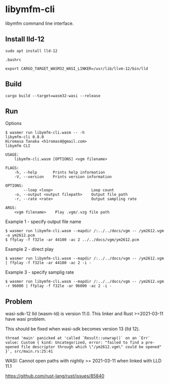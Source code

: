 # libymfm-cli

libymfm command line interface.

## Install lld-12

```
sudo apt install lld-12
```

`.bashrc`

```
export CARGO_TARGET_WASM32_WASI_LINKER=/usr/lib/llvm-12/bin/lld
```

## Build

```
cargo build --target=wasm32-wasi --release
```

## Run

Options

```
$ wasmer run libymfm-cli.wasm -- -h
libymfm-cli 0.8.0
Hiromasa Tanaka <h1romas4@gmail.com>
libymfm CLI

USAGE:
    libymfm-cli.wasm [OPTIONS] <vgm filename>

FLAGS:
    -h, --help       Prints help information
    -V, --version    Prints version information

OPTIONS:
        --loop <loop>                 Loop count
    -o, --output <output filepath>    Output file path
    -r, --rate <rate>                 Output sampling rate

ARGS:
    <vgm filename>    Play .vgm/.vzg file path
```

Example 1 - specify output file name

```
$ wasmer run libymfm-cli.wasm --mapdir /:../../docs/vgm -- /ym2612.vgm -o ym2612.pcm
$ ffplay -f f32le -ar 44100 -ac 2 ../../docs/vgm/ym2612.pcm
```

Example 2 - direct play

```
$ wasmer run libymfm-cli.wasm --mapdir /:../../docs/vgm -- /ym2612.vgm | ffplay -f f32le -ar 44100 -ac 2 -i -
```


Example 3 - specify samplig rate

```
$ wasmer run libymfm-cli.wasm --mapdir /:../../docs/vgm -- /ym2612.vgm -r 96000 | ffplay -f f32le -ar 96000 -ac 2 -i -
```

## Problem

wasi-sdk-12 lld (wasm-ld) is version 11.0. This linker and Rust >=2021-03-11 have wasi problem.

This should be fixed when wasi-sdk becomes version 13 (lld 12).

```
thread 'main' panicked at 'called `Result::unwrap()` on an `Err` value: Custom { kind: Uncategorized, error: "failed to find a pre-opened file descriptor through which \"/ym2612.vgm\" could be opened" }', src/main.rs:25:41
```

WASI: Cannot open paths with nightly >= 2021-03-11 when linked with LLD 11.1

https://github.com/rust-lang/rust/issues/85840
